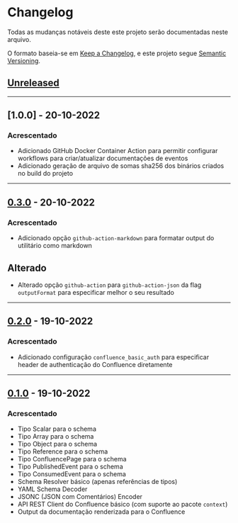 # Changelog
Todas as mudanças notáveis deste este projeto serão documentadas neste arquivo.

O formato baseia-se em [Keep a Changelog](https://keepachangelog.com/en/1.0.0/),
e este projeto segue [Semantic Versioning](https://semver.org/spec/v2.0.0.html).

## [Unreleased]

---

## [1.0.0] - 20-10-2022
### Acrescentado
- Adicionado GitHub Docker Container Action para permitir configurar workflows para criar/atualizar documentações de eventos
- Adicionado geração de arquivo de somas sha256 dos binários criados no build do projeto

---

## [0.3.0] - 20-10-2022
### Acrescentado
- Adicionado opção `github-action-markdown` para formatar output do utilitário como markdown

## Alterado
- Alterado opção `github-action` para `github-action-json` da flag `outputFormat` para especificar melhor o seu resultado

---

## [0.2.0] - 19-10-2022
### Acrescentado
- Adicionado configuração `confluence_basic_auth` para especificar header de authenticação do Confluence diretamente

---

## [0.1.0] - 19-10-2022
### Acrescentado
- Tipo Scalar para o schema
- Tipo Array para o schema
- Tipo Object para o schema
- Tipo Reference para o schema
- Tipo ConfluencePage para o schema
- Tipo PublishedEvent para o schema
- Tipo ConsumedEvent para o schema
- Schema Resolver básico (apenas referências de tipos)
- YAML Schema Decoder
- JSONC (JSON com Comentários) Encoder
- API REST Client do Confluence básico (com suporte ao pacote `context`)
- Output da documentação renderizada para o Confluence

[Unreleased]: https://github.com/madeiramadeirabr/action-lifecycledoc/compare/v0.3.0...HEAD
[0.3.0]: https://github.com/madeiramadeirabr/action-lifecycledoc/compare/v0.2.0...v0.3.0
[0.2.0]: https://github.com/madeiramadeirabr/action-lifecycledoc/compare/v0.1.0...v0.2.0
[0.1.0]: https://github.com/madeiramadeirabr/action-lifecycledoc/releases/tag/v0.1.0